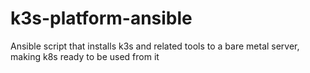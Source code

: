 # k3s-platform-ansible
Ansible script that installs k3s and related tools to a bare metal server, making k8s ready to be used from it
